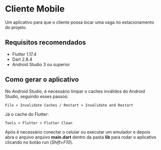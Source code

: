 # Cliente Mobile

Um aplicativo para que o cliente possa locar uma vaga no estacionamento do projeto.

## Requisitos recomendados
- Flutter 1.17.4
- Dart 2.8.4
- Android Studio 3 ou superior

## Como gerar o aplicativo
No Android Studio, é necessário limpar o caches inválidos do Android Studio, seguindo esses passos:
```
File > Invalidate Caches / Restart > Invalidate and Restart
```
Já o cache do Flutter:
```
Tools > Flutter > Flutter Clean
```

Após é necessário conectar o celular ou executar um emulador e depois abra o arquivo arquivo **main.dart** dentro da pasta **lib** para rodar o aplicativo clicando no botão run (*Shift+F10*).
